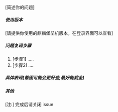 [简述你的问题]

##### 使用版本
[请提供你使用的麒麟堡垒机版本，在登录界面可以查看]

##### 问题复现步骤
1. [步骤1]
.....
2. [步骤2]
....

##### 具体表现[截图可能会更好些,最好能截全]


##### 其他


[注:] 完成后请关闭 issue
